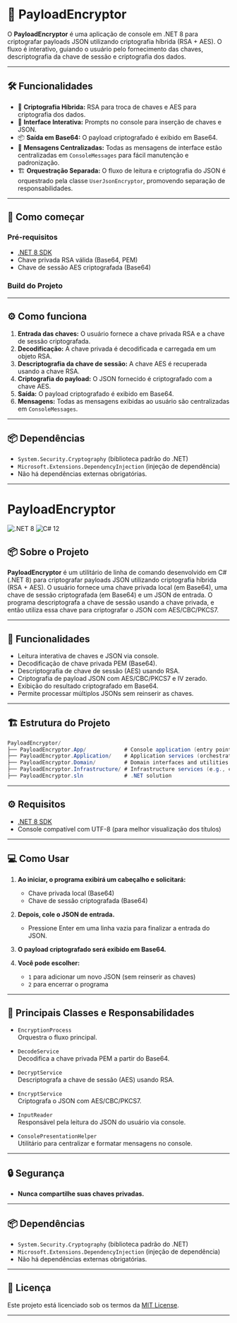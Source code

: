 # 🔐 PayloadEncryptor

O **PayloadEncryptor** é uma aplicação de console em .NET 8 para criptografar payloads JSON utilizando criptografia híbrida (RSA + AES). O fluxo é interativo, guiando o usuário pelo fornecimento das chaves, descriptografia da chave de sessão e criptografia dos dados.

---

## 🛠️ Funcionalidades

- 🔑 **Criptografia Híbrida:** RSA para troca de chaves e AES para criptografia dos dados.
- 💬 **Interface Interativa:** Prompts no console para inserção de chaves e JSON.
- 📦 **Saída em Base64:** O payload criptografado é exibido em Base64.
- 🧩 **Mensagens Centralizadas:** Todas as mensagens de interface estão centralizadas em `ConsoleMessages` para fácil manutenção e padronização.
- 🏗️ **Orquestração Separada:** O fluxo de leitura e criptografia do JSON é orquestrado pela classe `UserJsonEncryptor`, promovendo separação de responsabilidades.

---

## 🚀 Como começar

### Pré-requisitos

- [.NET 8 SDK](https://dotnet.microsoft.com/download/dotnet/8.0)
- Chave privada RSA válida (Base64, PEM)
- Chave de sessão AES criptografada (Base64)

### Build do Projeto


---

## ⚙️ Como funciona

1. **Entrada das chaves:** O usuário fornece a chave privada RSA e a chave de sessão criptografada.
2. **Decodificação:** A chave privada é decodificada e carregada em um objeto RSA.
3. **Descriptografia da chave de sessão:** A chave AES é recuperada usando a chave RSA.
4. **Criptografia do payload:** O JSON fornecido é criptografado com a chave AES.
5. **Saída:** O payload criptografado é exibido em Base64.
6. **Mensagens:** Todas as mensagens exibidas ao usuário são centralizadas em `ConsoleMessages`.

---

## 📦 Dependências

- `System.Security.Cryptography` (biblioteca padrão do .NET)
- `Microsoft.Extensions.DependencyInjection` (injeção de dependência)
- Não há dependências externas obrigatórias.

---




# PayloadEncryptor

![.NET 8](https://img.shields.io/badge/.NET-8.0-blue)
![C# 12](https://img.shields.io/badge/C%23-12.0-blue)

## 📦 Sobre o Projeto

**PayloadEncryptor** é um utilitário de linha de comando desenvolvido em C# (.NET 8) para criptografar payloads JSON utilizando criptografia híbrida (RSA + AES). O usuário fornece uma chave privada local (em Base64), uma chave de sessão criptografada (em Base64) e um JSON de entrada. O programa descriptografa a chave de sessão usando a chave privada, e então utiliza essa chave para criptografar o JSON com AES/CBC/PKCS7.

---

## 🚀 Funcionalidades

- Leitura interativa de chaves e JSON via console.
- Decodificação de chave privada PEM (Base64).
- Descriptografia de chave de sessão (AES) usando RSA.
- Criptografia de payload JSON com AES/CBC/PKCS7 e IV zerado.
- Exibição do resultado criptografado em Base64.
- Permite processar múltiplos JSONs sem reinserir as chaves.

---

## 🏗️ Estrutura do Projeto


```csharp
PayloadEncryptor/  
├── PayloadEncryptor.App/            # Console application (entry point)
├── PayloadEncryptor.Application/    # Application services (orchestration)
├── PayloadEncryptor.Domain/         # Domain interfaces and utilities
├── PayloadEncryptor.Infrastructure/ # Infrastructure services (e.g., console reading)
├── PayloadEncryptor.sln             # .NET solution
```

---

## ⚙️ Requisitos

- [.NET 8 SDK](https://dotnet.microsoft.com/download/dotnet/8.0)
- Console compatível com UTF-8 (para melhor visualização dos títulos)

---

## 💻 Como Usar

1. **Ao iniciar, o programa exibirá um cabeçalho e solicitará:**
   - Chave privada local (Base64)
   - Chave de sessão criptografada (Base64)

2. **Depois, cole o JSON de entrada.**
   - Pressione Enter em uma linha vazia para finalizar a entrada do JSON.

3. **O payload criptografado será exibido em Base64.**

4. **Você pode escolher:**
   - `1` para adicionar um novo JSON (sem reinserir as chaves)
   - `2` para encerrar o programa

---

## 🧩 Principais Classes e Responsabilidades

- `EncryptionProcess`  
  Orquestra o fluxo principal.

- `DecodeService`  
  Decodifica a chave privada PEM a partir do Base64.

- `DecryptService`  
  Descriptografa a chave de sessão (AES) usando RSA.

- `EncryptService`  
  Criptografa o JSON com AES/CBC/PKCS7.

- `InputReader`  
  Responsável pela leitura do JSON do usuário via console.

- `ConsolePresentationHelper`  
  Utilitário para centralizar e formatar mensagens no console.

---

## 🔒 Segurança

- **Nunca compartilhe suas chaves privadas.**

---

## 📦 Dependências

- `System.Security.Cryptography` (biblioteca padrão do .NET)
- `Microsoft.Extensions.DependencyInjection` (injeção de dependência)
- Não há dependências externas obrigatórias.

---

## 📄 Licença

Este projeto está licenciado sob os termos da [MIT License](LICENSE).

---
